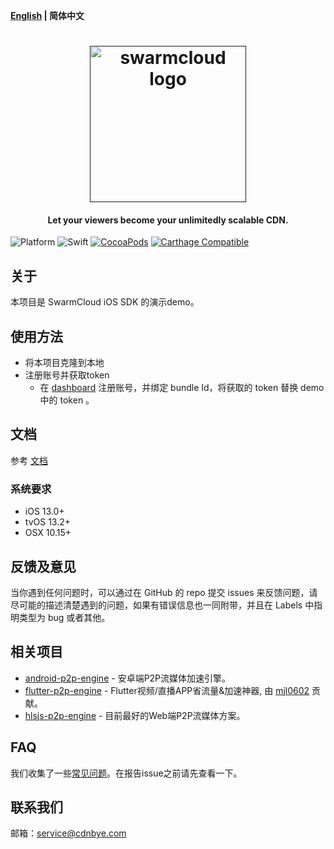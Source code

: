 **[English](README.md) | 简体中文**

<h1 align="center"><a href="" target="_blank" rel="noopener noreferrer"><img width="250" src="https://www.swarmcloud.net/img/logo.png" alt="swarmcloud logo"></a></h1>
<h4 align="center">Let your viewers become your unlimitedly scalable CDN.</h4>

![Platform](https://img.shields.io/badge/Platform-iOS%20&%20OSX%20&%20tvOS-4BC51D.svg?style=flat)
![Swift](https://img.shields.io/badge/Swift-5.0-4BC51D.svg?style=flat)
[![CocoaPods](https://img.shields.io/cocoapods/v/SwarmCloudKit.svg?style=flat)](https://cocoapods.org/pods/SwarmCloudKit)
[![Carthage Compatible](https://img.shields.io/badge/Carthage-compatible-4BC51D.svg?style=flat)](https://github.com/Carthage/Carthage)

## 关于
本项目是 SwarmCloud iOS SDK 的演示demo。

## 使用方法
- 将本项目克隆到本地
- 注册账号并获取token
    - 在 [dashboard](https://dash.swarmcloud.net) 注册账号，并绑定 bundle Id，将获取的 token 替换 demo 中的 token 。

## 文档
参考 [文档](https://www.cdnbye.com/cn/ios/usage.html)

### 系统要求
- iOS 13.0+
- tvOS 13.2+
- OSX 10.15+

## 反馈及意见
当你遇到任何问题时，可以通过在 GitHub 的 repo 提交 issues 来反馈问题，请尽可能的描述清楚遇到的问题，如果有错误信息也一同附带，并且在 Labels 中指明类型为 bug 或者其他。

## 相关项目
- [android-p2p-engine](https://gitee.com/cdnbye/android-p2p-engine) - 安卓端P2P流媒体加速引擎。
- [flutter-p2p-engine](https://gitee.com/cdnbye/flutter-p2p-engine) - Flutter视频/直播APP省流量&加速神器, 由 [mjl0602](https://github.com/mjl0602) 贡献。
- [hlsjs-p2p-engine](https://gitee.com/cdnbye/hlsjs-p2p-engine) - 目前最好的Web端P2P流媒体方案。

## FAQ
我们收集了一些[常见问题](https://www.cdnbye.com/faq.html)。在报告issue之前请先查看一下。

## 联系我们
邮箱：service@cdnbye.com



